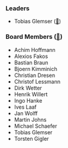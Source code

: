 ### Leaders

* Tobias Glemser ([📧](mailto:tobias.glemser@owasp.org))

### Board Members ([📧](mailto:germany-chapter-leaders@owasp.org))

* Achim Hoffmann
* Alexios Fakos
* Bastian Braun
* Bjoern Kimminich
* Christian Dresen
* Christof Lessmann
* Dirk Wetter
* Henrik Willert
* Ingo Hanke
* Ives Laaf
* Jan Wolff
* Martin Johns
* Michael Schaefer
* Tobias Glemser
* Torsten Gigler
